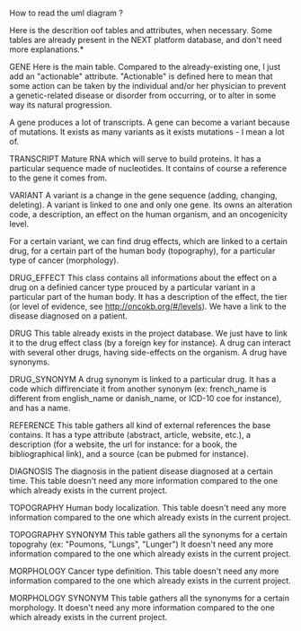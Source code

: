 How to read the uml diagram ?

Here is the descrition oof tables and attributes, when necessary. 
Some tables are already present in the NEXT platform database, and don't need more explanations.*

GENE
Here is the main table. Compared to the already-existing one, I just add an "actionable" attribute. "Actionable" is defined here to mean that some action can be taken by the individual and/or her physician to prevent a genetic-related disease or disorder from occurring, or to alter in some way its natural progression. 

A gene produces a lot of transcripts.
A gene can become a variant because of mutations. It exists as many variants as it exists mutations - I mean a lot of.

TRANSCRIPT
Mature RNA which will serve to build proteins. It has a particular sequence made of nucleotides.
It contains of course a reference to the gene it comes from.

VARIANT
A variant is a change in the gene sequence (adding, changing, deleting). A variant is linked to one and only one gene. Its owns an alteration code, a description, an effect on the human organism, and an oncogenicity level.

For a certain variant, we can find drug effects, which are linked to a certain drug, for a certain part of the human body (topography), for a particular type of cancer (morphology).

DRUG_EFFECT
This class contains all informations about the effect on a drug on a definied cancer type prouced by a particular variant in a particular part of the human body.
It has a description of the effect, the tier (or level of evidence, see http://oncokb.org/#/levels). We have a link to the disease diagnosed on a patient.

DRUG
This table already exists in the project database. We just have to link it to the drug effect class (by a foreign key for instance).
A drug can interact with several other drugs, having side-effects on the organism.
A drug have synonyms.

DRUG_SYNONYM
A drug synonym is linked to a particular drug. It has a code which diffirenciate it from another synonym (ex: french_name is different from english_name or danish_name, or ICD-10 coe for instance), and has a name.

REFERENCE
This table gathers all kind of external references the base contains.
It has a type attribute (abstract, article, website, etc.), a description (for a website, the url for instance: for a book, the bibliographical link), and a source (can be pubmed for instance).

DIAGNOSIS
The diagnosis in the patient disease diagnosed at a certain time.
This table doesn't need any more information compared to the one which already exists in the current project.

TOPOGRAPHY
Human body localization.
This table doesn't need any more information compared to the one which already exists in the current project.

TOPOGRAPHY SYNONYM
This table gathers all the synonyms for a certain topograhy (ex: "Poumons, "Lungs", "Lunger")
It doesn't need any more information compared to the one which already exists in the current project.

MORPHOLOGY
Cancer type definition.
This table doesn't need any more information compared to the one which already exists in the current project.

MORPHOLOGY SYNONYM
This table gathers all the synonyms for a certain morphology.
It doesn't need any more information compared to the one which already exists in the current project.
